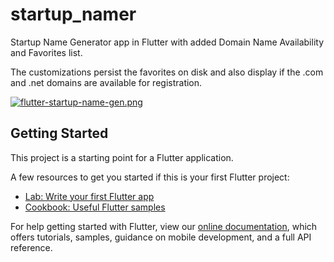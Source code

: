 # startup_namer

Startup Name Generator app in Flutter with added Domain Name Availability and Favorites list.

The customizations persist the favorites on disk and also display if the .com and .net domains are available for registration.

[![flutter-startup-name-gen.png](https://i.postimg.cc/YSx524LN/flutter-startup-name-gen.png)](https://postimg.cc/XZpHQY8X)
## Getting Started

This project is a starting point for a Flutter application.

A few resources to get you started if this is your first Flutter project:

- [Lab: Write your first Flutter app](https://flutter.dev/docs/get-started/codelab)
- [Cookbook: Useful Flutter samples](https://flutter.dev/docs/cookbook)

For help getting started with Flutter, view our
[online documentation](https://flutter.dev/docs), which offers tutorials,
samples, guidance on mobile development, and a full API reference.
